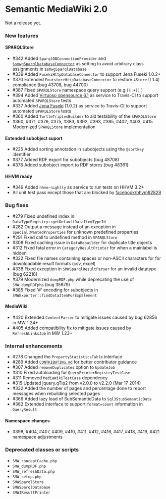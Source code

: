 # Semantic MediaWiki 2.0

Not a release yet.

### New features

#### SPARQLStore
* #342 Added `SparqlDBConnectionProvider` and [`$smwgSparqlDatabaseConnector`](https://semantic-mediawiki.org/wiki/Help:$smwgSparqlDatabaseConnector) as setting to avoid arbitrary class assignments in `$smwgSparqlDatabase`
* #339 Added `FusekiHttpDatabaseConnector` to support Jena Fuseki 1.0.2+
* #370 Extended `FourstoreHttpDatabaseConnector` to restore `4Store` (1.1.4) compliance (bug 43708, bug 44700)
* #387 Fixed `SPARQLStore` namespace query support (e.g `[[:+]]` ) 
* #394 Added [Virtuoso opensource 6.1](https://github.com/openlink/virtuoso-opensource) as service to Travis-CI to support automated `SPARQLStore` tests
* #337 Added [Jena Fuseki](http://jena.apache.org/) (1.0.2) as service to Travis-CI  to support automated `SPARQLStore` tests
* #360 Added `TurtleTriplesBuilder` to aid testability of the `SPARQLStore`
* #360, #371, #379, #375, #383, #392, #393, #395, #402, #403, #415 Modernized `SPARQLStore` implementation

#### Extended subobject suport
* #225 Added sorting annotation in subobjects using the `@sortkey` identifier
* #377 Added RDF export for subobjects (bug 48708)
* #378 Added subobject import to RDF stores (bug 48361)

#### HHVM ready
* #349 Added `hhvm-nightly` as service to run tests on HHVM 3.2+
* All unit test pass except those that are blocked by [facebook/hhvm#2829](https://github.com/facebook/hhvm/issues/2829)

### Bug fixes

* #279 Fixed undefined index in `DataTypeRegistry::getDefaultDataItemTypeId`
* #282 Output a message instead of an exception in `Special:WantedProperties` for unknown predefined properties
* #291 Fixed call to undefined method in `SPARQLStore` 
* #308 Fixed caching issue in `DataRebuilder` for duplicate title objects
* #312 Fixed fatal error in `CategoryResultPrinter` for when a mainlabel is hidden 
* #322 Fixed file names containing spaces or non-ASCII characters for for downloadable result formats (csv, excel)
* #338 Fixed exception in `SMWSparqlResultParser` for an invalid datatype (bug 62218)
* #379 Modernized `dumpRDF.php` while deprecating the use of `SMW_dumpRDFphp` (bug 35679)
* #385 Fixed '#' encoding for subobjects in `SMWExporter::findDataItemForExpElement` 

#### MediaWiki
* #420 Extended `ContentParser` to mitigate issues caused by bug 62856 in MW 1.24+
* #405 Added compatibility fix  to mitigate issues caused by `RefreshLinksJob` in MW 1.23+

### Internal enhancements

* #278 Changed the `PropertyStatisticsTable` interface 
* #289 Added [`CONTRIBUTING.md`](https://github.com/SemanticMediaWiki/SemanticMediaWiki/blob/master/CONTRIBUTING.md) for better contributor guidance
* #307 Added `removeDuplicates` option to `UpdateJob`
* #310 Fixed autoloading for `QueryPrinterRegistryTestCase`
* #311 Removed `MediaWikiTestCase` dependency
* #315 Updated jquery.qTip2 from v2.0.0 to v2.2.0 (Mar 17 2014)
* #332 Added the number of pages and percentage done to report messages when rebuilding selected pages
* #366 Added lazy load of SubSemanticData to `Sql3StubSemanticData` 
* #382 Extended interface to support `format=count` information in `QueryResult`

#### Namespace changes

* #398, #404, #407, #409, #410, #411, #412, #416, #417, #418, #419, #421  namespace adjustments

### Deprecated classes or scripts

* `SMW_conceptCache.php`
* `SMW_dumpRDF.php`
* `SMW_refreshData.php`
* `SMW_setup.php`
* `SMWSparqlStore`
* `SMWSparqlDatabase`
* `SMWIResultPrinter`
